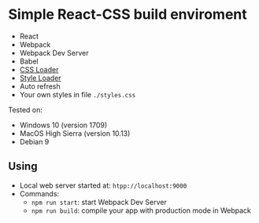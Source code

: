 # Simple React-CSS build enviroment
* React
* Webpack
* Webpack Dev Server
* Babel
* [CSS Loader](https://github.com/webpack-contrib/css-loader)
* [Style Loader](https://github.com/webpack-contrib/style-loader)
* Auto refresh
* Your own styles in file `./styles.css`

Tested on:
* Windows 10 (version 1709)
* MacOS High Sierra (version 10.13)
* Debian 9

## Using
* Local web server started at: `htpp://localhost:9000`
* Commands:
    * `npm run start`: start Webpack Dev Server
    * `npm run build`: compile your app with production mode in Webpack

